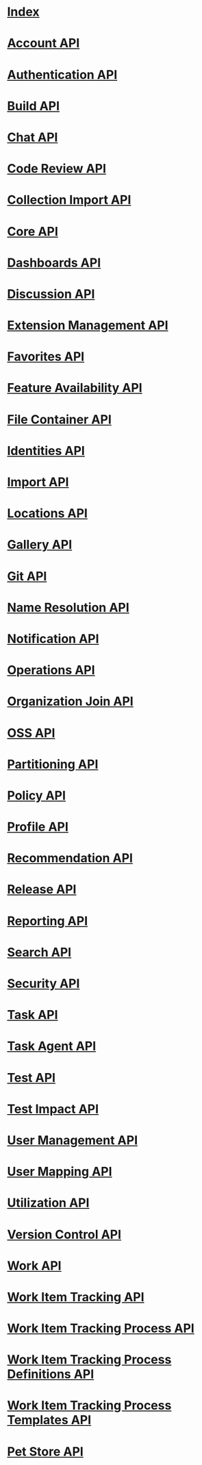 # [Index](index.md)
# [Account API](accounts.json)
# [Authentication API](authentication.json)
# [Build API](build.json)
# [Chat API](chat.json)
# [Code Review API](codereview.json)
# [Collection Import API](collectionimport.json)
# [Core API](core.json)
# [Dashboards API](dashboard.json)
# [Discussion API](discussion.json)
# [Extension Management API](extensionmanagement.json)
# [Favorites API](favorite.json)
# [Feature Availability API](featureavailability.json)
# [File Container API](filecontainer.json)
# [Identities API](identities.json)
# [Import API](import.json)
# [Locations API](locations.json)
# [Gallery API](gallery.json)
# [Git API](git.json)
# [Name Resolution API](nameresolution.json)
# [Notification API](notification.json)
# [Operations API](operations.json)
# [Organization Join API](organizationjoin.json)
# [OSS API](oss.json)
# [Partitioning API](partitioning.json)
# [Policy API](policy.json)
# [Profile API](profile.json)
# [Recommendation API](reccomendation.json)
# [Release API](release.json)
# [Reporting API](reporting.json)
# [Search API](search.json)
# [Security API](security.json)
# [Task API](task.json)
# [Task Agent API](taskagent.json)
# [Test API](test.json)
# [Test Impact API](testimpact.json)
# [User Management API](usermanagement.json)
# [User Mapping API](usermapping.json)
# [Utilization API](utilization.json)
# [Version Control API](tfvc.json)
# [Work API](work.json)
# [Work Item Tracking API](workitemtracking.json)
# [Work Item Tracking Process API](workitemtrackingprocess.json)
# [Work Item Tracking Process Definitions API](workitemtrackingprocessdefinitions.json)
# [Work Item Tracking Process Templates API](workitemtrackingprocesstemplate.json)
# [Pet Store API](petstore.json)
